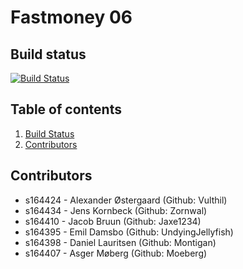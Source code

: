 # Fastmoney 06

## Build status
[![Build Status](http://dtu.ws.fastmoney-06.compute.dtu.dk:8282/buildStatus/icon?job=DTUPay%2Fmaster)](http://dtu.ws.fastmoney-06.compute.dtu.dk:8282/job/DTUPay/job/master/)

## Table of contents
1. [Build Status](#build-status)
2. [Contributors](#contributors)


## Contributors
* s164424 - Alexander Østergaard (Github: Vulthil)
* s164434 - Jens Kornbeck (Github: Zornwal)
* s164410 - Jacob Bruun (Github: Jaxe1234)
* s164395 - Emil Damsbo (Github: UndyingJellyfish)
* s164398 - Daniel Lauritsen (Github: Montigan)
* s164407 - Asger Møberg (Github: Moeberg)
